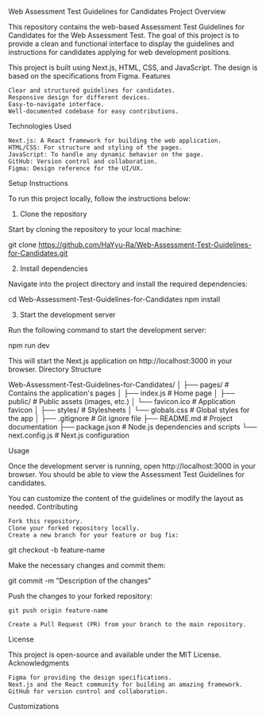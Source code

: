 Web Assessment Test Guidelines for Candidates
Project Overview

This repository contains the web-based Assessment Test Guidelines for Candidates for the Web Assessment Test. The goal of this project is to provide a clean and functional interface to display the guidelines and instructions for candidates applying for web development positions.

This project is built using Next.js, HTML, CSS, and JavaScript. The design is based on the specifications from Figma.
Features

    Clear and structured guidelines for candidates.
    Responsive design for different devices.
    Easy-to-navigate interface.
    Well-documented codebase for easy contributions.

Technologies Used

    Next.js: A React framework for building the web application.
    HTML/CSS: For structure and styling of the pages.
    JavaScript: To handle any dynamic behavior on the page.
    GitHub: Version control and collaboration.
    Figma: Design reference for the UI/UX.

Setup Instructions

To run this project locally, follow the instructions below:
1. Clone the repository

Start by cloning the repository to your local machine:

git clone https://github.com/HaYyu-Ra/Web-Assessment-Test-Guidelines-for-Candidates.git

2. Install dependencies

Navigate into the project directory and install the required dependencies:

cd Web-Assessment-Test-Guidelines-for-Candidates
npm install

3. Start the development server

Run the following command to start the development server:

npm run dev

This will start the Next.js application on http://localhost:3000 in your browser.
Directory Structure

Web-Assessment-Test-Guidelines-for-Candidates/
│
├── pages/                 # Contains the application's pages
│   ├── index.js           # Home page
│
├── public/                # Public assets (images, etc.)
│   └── favicon.ico        # Application favicon
│
├── styles/                # Stylesheets
│   └── globals.css        # Global styles for the app
│
├── .gitignore             # Git ignore file
├── README.md              # Project documentation
├── package.json           # Node.js dependencies and scripts
└── next.config.js         # Next.js configuration

Usage

Once the development server is running, open http://localhost:3000 in your browser. You should be able to view the Assessment Test Guidelines for candidates.

You can customize the content of the guidelines or modify the layout as needed.
Contributing

    Fork this repository.
    Clone your forked repository locally.
    Create a new branch for your feature or bug fix:

git checkout -b feature-name

Make the necessary changes and commit them:

git commit -m "Description of the changes"

Push the changes to your forked repository:

    git push origin feature-name

    Create a Pull Request (PR) from your branch to the main repository.

License

This project is open-source and available under the MIT License.
Acknowledgments

    Figma for providing the design specifications.
    Next.js and the React community for building an amazing framework.
    GitHub for version control and collaboration.

Customizations
